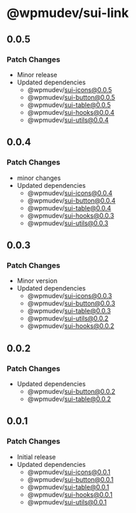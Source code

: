 # @wpmudev/sui-link

## 0.0.5

### Patch Changes

- Minor release
- Updated dependencies
  - @wpmudev/sui-icons@0.0.5
  - @wpmudev/sui-button@0.0.5
  - @wpmudev/sui-table@0.0.5
  - @wpmudev/sui-hooks@0.0.4
  - @wpmudev/sui-utils@0.0.4

## 0.0.4

### Patch Changes

- minor changes
- Updated dependencies
  - @wpmudev/sui-icons@0.0.4
  - @wpmudev/sui-button@0.0.4
  - @wpmudev/sui-table@0.0.4
  - @wpmudev/sui-hooks@0.0.3
  - @wpmudev/sui-utils@0.0.3

## 0.0.3

### Patch Changes

- Minor version
- Updated dependencies
  - @wpmudev/sui-icons@0.0.3
  - @wpmudev/sui-button@0.0.3
  - @wpmudev/sui-table@0.0.3
  - @wpmudev/sui-utils@0.0.2
  - @wpmudev/sui-hooks@0.0.2

## 0.0.2

### Patch Changes

- Updated dependencies
  - @wpmudev/sui-button@0.0.2
  - @wpmudev/sui-table@0.0.2

## 0.0.1

### Patch Changes

- Initial release
- Updated dependencies
  - @wpmudev/sui-icons@0.0.1
  - @wpmudev/sui-button@0.0.1
  - @wpmudev/sui-table@0.0.1
  - @wpmudev/sui-hooks@0.0.1
  - @wpmudev/sui-utils@0.0.1
